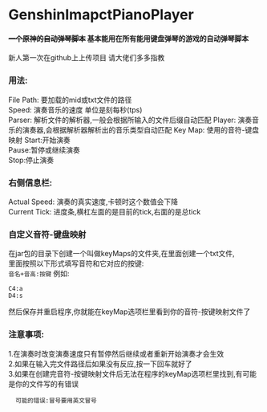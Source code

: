 # GenshinImapctPianoPlayer #
#### <s>一个原神的自动弹琴脚本</s>    基本能用在所有能用键盘弹琴的游戏的自动弹琴脚本 ####     
新人第一次在github上上传项目 请大佬们多多指教
### 用法:
  File Path: 要加载的mid或txt文件的路径   
  Speed: 演奏音乐的速度 单位是刻每秒(tps)  
  Parser: 解析文件的解析器,一般会根据所输入的文件后缀自动匹配
  Player: 演奏音乐的演奏器,会根据解析器解析出的音乐类型自动匹配
  Key Map: 使用的音符-键盘映射
  Start:开始演奏  
  Pause:暂停或继续演奏  
  Stop:停止演奏  
### 右侧信息栏:
  Actual Speed: 演奏的真实速度,卡顿时这个数值会下降  
  Current Tick: 进度条,横杠左面的是目前的tick,右面的是总tick  
### 自定义音符-键盘映射
  在jar包的目录下创建一个叫做keyMaps的文件夹,在里面创建一个txt文件,   
  里面按照以下形式填写音符和它对应的按键:    
  ``` 音名+音高:按键 ```
  例如:   
  ``` 
  C4:a
  D4:s
  ```
  然后保存并重启程序,你就能在keyMap选项栏里看到你的音符-按键映射文件了
  
  
  
### 注意事项:
  1.在演奏时改变演奏速度只有暂停然后继续或者重新开始演奏才会生效  
  2.如果在输入完文件路径后如果没有反应,按一下回车就好了    
  3.如果在创建完音符-按键映射文件后无法在程序的keyMap选项栏里找到,有可能是你的文件写的有错误      
   
      可能的错误:冒号要用英文冒号
  
